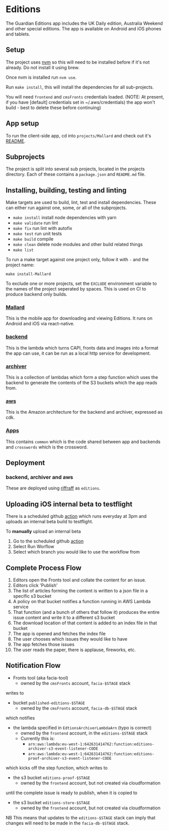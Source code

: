 # Editions

The Guardian Editions app includes the UK Daily edition, Australia Weekend and other special editions. The app is available on Android and iOS phones and tablets.

## Setup

The project uses [nvm](https://github.com/nvm-sh/nvm) so this will need to be installed before if it's not already. Do not install it using brew.

Once nvm is installed run `nvm use`.

Run `make install`, this will install the dependencies for all sub-projects.

You will need `frontend` and `cmsFronts` credentials loaded. (NOTE: At present, if you have [default] credentials set in ~/.aws/credentials) the app won't build - best to delete these before continuing)

## App setup

To run the client-side app, cd into `projects/Mallard` and check out it's [README](https://github.com/guardian/editions/tree/master/projects/Mallard).

## Subprojects

The project is split into several sub projects, located in the projects directory. Each of these contains a `package.json` and `README.md` file.

## Installing, building, testing and linting

Make targets are used to build, lint, test and install dependencies. These can either run against one, some, or all of the subprojects.

-   `make install` install node dependencies with yarn
-   `make validate` run lint
-   `make fix` run lint with autofix
-   `make test` run unit tests
-   `make build` compile
-   `make clean` delete node modules and other build related things
-   `make list`

To run a make target against one project only, follow it with `-` and the project name:

`make install-Mallard`

To exclude one or more projects, set the `EXCLUDE` environment variable to the names of the project seperated by spaces. This is used on CI to produce backend only builds.

### [Mallard](https://github.com/guardian/editions/tree/master/projects/Mallard)

This is the mobile app for downloading and viewing Editions. It runs on Android and iOS via react-native.

### [backend](https://github.com/guardian/editions/tree/master/projects/backend)

This is the lambda which turns CAPI, fronts data and images into a format the app can use, it can be run as a local http service for development.

### [archiver](https://github.com/guardian/editions/tree/master/projects/archiver)

This is a collection of lambdas which form a step function which uses the backend to generate the contents of the S3 buckets which the app reads from.

### [aws](https://github.com/guardian/editions/tree/master/projects/aws)

This is the Amazon architecture for the backend and archiver, expressed as cdk.

### [Apps](https://github.com/guardian/editions/tree/master/projects/Apps)

This contains `common` which is the code shared between app and backends and `crosswords` which is the crossword.

## Deployment

### backend, archiver and aws

These are deployed using [riffraff](https://riffraff.gutools.co.uk) as `editions`.

## Uploading iOS internal beta to testflight
There is a scheduled github [action](https://github.com/guardian/editions/actions?query=workflow%3Ascheduled-ios-beta) which runs everyday at 3pm and uploads an internal beta build to testflight.

To **manually** upload an internal beta 
1. Go to the scheduled github [action](https://github.com/guardian/editions/actions?query=workflow%3Ascheduled-ios-beta)
2. Select Run Worflow
3. Select which branch you would like to use the workflow from

## Complete Process Flow

1) Editors open the Fronts tool and collate the content for an issue.
1) Editors click 'Publish'
1) The list of articles forming the content is written to a json file in a specific s3 bucket
1) A policy on that bucket notifies a function running in AWS Lambda service
1) That function (and a bunch of others that follow it) produces the entire issue content and write it to a different s3 bucket
1) The download location of that content is added to an index file in that bucket
1) The app is opened and fetches the index file
1) The user chooses which issues they would like to have
1) The app fetches those issues
1) The user reads the paper, there is applause, fireworks, etc.

## Notification Flow

 * Fronts tool (aka facia-tool)  
   * owned by the `cmsFronts` account, `facia-$STAGE` stack 

writes to
 
 * bucket `published-editions-$STAGE`
   * owned by the `cmsFronts` account, `facia-db-$STAGE` stack

which notifies

 * the lambda specified in `EdtionsArchiverLambdaArn` (typo is correct) 
   * owned by the `frontend` account, in the `editions-$STAGE` stack
   * Currently this is:
     * `arn:aws:lambda:eu-west-1:642631414762:function:editions-archiver-s3-event-listener-CODE`
     * `arn:aws:lambda:eu-west-1:642631414762:function:editions-proof-archiver-s3-event-listener-CODE`
   
which kicks off the step function, which writes to

 * the s3 bucket `editions-proof-$STAGE`
   * owned by the `frontend` account, but not created via cloudformation
   
until the complete issue is ready to publish, when it is copied to 

 * the s3 bucket `editions-store-$STAGE`
   * owned by the `frontend` account, but not created via cloudformation

NB This means that updates to the `editions-$STAGE` stack can imply that changes will need to be made
in the `facia-db-$STAGE` stack.

